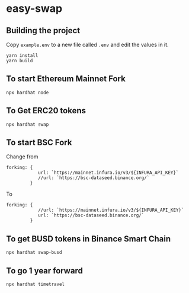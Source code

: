 # easy-swap

## Building the project
Copy ``example.env`` to a new file called ``.env`` and edit the values in it.
```
yarn install
yarn build
```

## To start Ethereum Mainnet Fork
```
npx hardhat node
```

## To Get ERC20 tokens
```
npx hardhat swap
```
## To start BSC Fork
Change from
```
forking: {
            url: `https://mainnet.infura.io/v3/${INFURA_API_KEY}`
            //url: `https://bsc-dataseed.binance.org/`
         }
```
To
```
forking: {
            //url: `https://mainnet.infura.io/v3/${INFURA_API_KEY}`
            url: `https://bsc-dataseed.binance.org/`
         }
```
## To get BUSD tokens in Binance Smart Chain
```
npx hardhat swap-busd
```
## To go 1 year forward
```
npx hardhat timetravel
```
